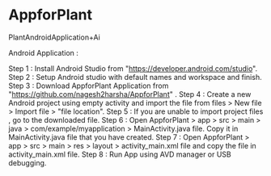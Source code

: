 # AppforPlant
PlantAndroidApplication+Ai

Android Application :

Step 1 : Install Android Studio from "https://developer.android.com/studio".
Step 2 : Setup Android studio with default names and workspace and finish.
Step 3 : Download AppforPlant Application from "https://github.com/nagesh2harsha/AppforPlant" .
Step 4 : Create a new Android project using empty activity and import the file from files > New file > Import file > "file location".
Step 5 : If you are unable to import project files , go to the downloaded file.
Step 6 : Open AppforPlant > app > src > main > java > com/example/myapplication > MainActivity.java file.
         Copy it in MainActivity.java file that you have created.
Step 7 : Open AppforPlant > app > src > main > res > layout > activity_main.xml file and copy the file in activity_main.xml file. 
Step 8 : Run App using AVD manager or USB debugging.
